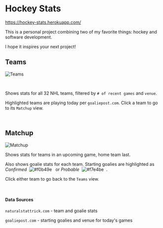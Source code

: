 # Hockey Stats 

https://hockey-stats.herokuapp.com/

This is a personal project combining two of my favorite things: hockey and software development. 

I hope it inspires your next project!

## Teams

![Teams](https://user-images.githubusercontent.com/20844175/154016226-38a55fea-e455-4b01-875c-6238752094c2.png)

<br />

Shows stats for all 32 NHL teams, filtered by `# of recent games` and `venue`.

Highlighted teams are playing today per `goaliepost.com`. Click a team to go to its `Matchup` view. 

<br />

## Matchup

![Matchup](https://user-images.githubusercontent.com/20844175/154015266-b0f1f49c-94cd-4595-996b-2b71826516fc.png)

Shows stats for teams in an upcoming game, home team last.

Also shows goalie stats for each team. Starting goalies are highlighted as *Confirmed* &nbsp;![#f0b49e](https://via.placeholder.com/40x20/f0b49e/000000?text=+) &nbsp; 
or *Probable* &nbsp;![#f7e4be](https://via.placeholder.com/40x20/f7e4be/000000?text=+) &nbsp;.

Click either team to go back to the `Teams` view.

<br />

#### Data Sources
`naturalstattrick.com` - team and goalie stats

`goaliepost.com` - starting goalies and venue for today's games
